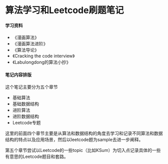 # 算法学习和Leetcode刷题笔记

#### 学习资料

* 《漫画算法》
* 《漫画算法进阶》
* 《算法导论》
* 《Cracking the code interview》
* 《Labulongdong的算法小抄》

#### 笔记内容排版

这个笔记主要分为五个章节

* 基础算法
* 基础数据结构
* 进阶算法
* 进阶数据结构
* Leetcode专题

这里的前面四个章节主要是从算法和数据结构的角度去学习和记录不同算法和数据结构的特点以及应用场景，然后以leetcode题为sample去进一步阐释。

第五个章节尝试以Leetcode的一些topic（比如KSum）为切入点记录具体的一些有意思的Leetcode题目和套路。
